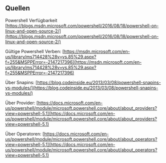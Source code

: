 ## Quellen

Powershell Verfügbarkeit [https://blogs.msdn.microsoft.com/powershell/2016/08/18/powershell-on-linux-and-open-source-2/](https://blogs.msdn.microsoft.com/powershell/2016/08/18/powershell-on-linux-and-open-source-2/)

Gültige Powershell Verben: [https://msdn.microsoft.com/en-us/library/ms714428%28v=vs.85%29.aspx?f=255&MSPPError=-2147217396](https://msdn.microsoft.com/en-us/library/ms714428%28v=vs.85%29.aspx?f=255&MSPPError=-2147217396)

Über Snapins: [https://blog.codeinside.eu/2013/03/08/powershell-snapins-vs-modules/](https://blog.codeinside.eu/2013/03/08/powershell-snapins-vs-modules/)

Über Provider: [https://docs.microsoft.com/en-us/powershell/module/microsoft.powershell.core/about/about_providers?view=powershell-5.1](https://docs.microsoft.com/en-us/powershell/module/microsoft.powershell.core/about/about_providers?view=powershell-5.1)

Über Operatoren: [https://docs.microsoft.com/en-us/powershell/module/microsoft.powershell.core/about/about_operators?view=powershell-5.1](https://docs.microsoft.com/en-us/powershell/module/microsoft.powershell.core/about/about_operators?view=powershell-5.1)

